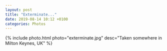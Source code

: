 ```yaml
---
layout: post
title: "Exterminate..."
date: 2019-08-14 10:12 +0100
categories: Photos
---
```


{% include photo.html photo="exterminate.jpg" desc="Taken somewhere in Milton Keynes, UK" %}
